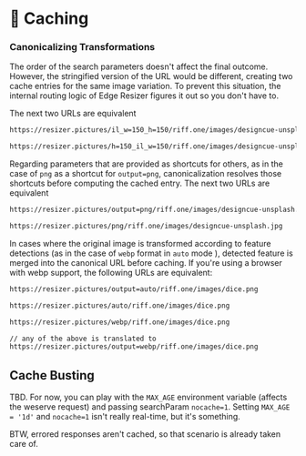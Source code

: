 # 🚀 Caching


 

<ShowCase>
<template v-slot:first_paragraph>
Except for the very first time they are requested (and inmediately cached), variations will answer from the edge at blazing speed, and will even survive for a few months if the original image is deleted. The image to the right doesn't exist but in Cloudflare's Cache.
</template>
<template v-slot:second_paragraph>The response headers will also hint the browser not to request this same asset for a year. While this isn't much of a feature, your browser will hopefully not need requesting it anytime soon and that will shave a couple of ms off.

</template>
<template v-slot:table>

 | w=150 h=150 |
|----------|
|![150x150](https://resizer.pictures/w=150_h=150/riff.one/images/designcue-unsplash.jpg)

</template>
</ShowCase>


### Canonicalizing Transformations

The order of the search parameters doesn't affect the final outcome. However, the stringified version of the URL would be different, creating two cache entries for the same image variation. To prevent this situation, the internal routing logic of Edge Resizer figures it out so you don't have to. 

The next two URLs are equivalent

```html
https://resizer.pictures/il_w=150_h=150/riff.one/images/designcue-unsplash.jpg

https://resizer.pictures/h=150_il_w=150/riff.one/images/designcue-unsplash.jpg

```


Regarding parameters that are provided as shortcuts for others, as in the case of `png` as a shortcut for `output=png`, canonicalization resolves those shortcuts before computing the cached entry. The next two URLs are equivalent

```html
https://resizer.pictures/output=png/riff.one/images/designcue-unsplash.jpg

https://resizer.pictures/png/riff.one/images/designcue-unsplash.jpg

```

In cases where the original image is transformed according to feature detections (as in the case of `webp` format in `auto` mode ), detected feature is merged into the canonical URL before caching.  If you're using a browser with webp support, the following URLs are equivalent:


```html
https://resizer.pictures/output=auto/riff.one/images/dice.png

https://resizer.pictures/auto/riff.one/images/dice.png

https://resizer.pictures/webp/riff.one/images/dice.png

// any of the above is translated to
https://resizer.pictures/output=webp/riff.one/images/dice.png

```

## Cache Busting

TBD. For now, you can play with the `MAX_AGE` environment variable (affects the weserve request) and passing searchParam `nocache=1`.  Setting `MAX_AGE = '1d'` and `nocache=1` isn't really real-time, but it's something.

BTW, errored responses aren't cached, so that scenario is already taken care of.







 